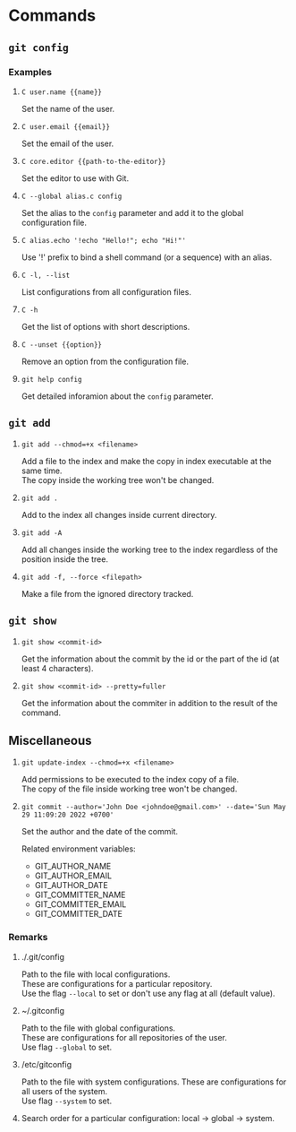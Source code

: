# Commands

## `git config`

### Examples

1.  `C user.name {{name}}`

    Set the name of the user.
     
1.  `C user.email {{email}}`

    Set the email of the user.
    
1.  `C core.editor {{path-to-the-editor}}`

    Set the editor to use with Git.
    
1.  `C --global alias.c config`

    Set the alias to the `config` parameter and add it to the global configuration file.
    
1.  `C alias.echo '!echo "Hello!"; echo "Hi!"'`

    Use '!' prefix to bind a shell command (or a sequence) with an alias.

1.  `C -l, --list`

    List configurations from all configuration files.

1.  `C -h`

    Get the list of options with short descriptions.
    
1.  `C --unset {{option}}`

    Remove an option from the configuration file.
    
1. `git help config`

    Get detailed inforamion about the `config` parameter.
    
 ## `git add`
 
 1. `git add --chmod=+x <filename>`

    Add a file to the index and make the copy in index executable at the same time.  
    The copy inside the working tree won't be changed.
    
1.  `git add .`

    Add to the index all changes inside current directory.
    
1. `git add -A`

    Add all changes inside the working tree to the index regardless of the position inside the tree.
    
1.  `git add -f, --force <filepath>`

    Make a file from the ignored directory tracked.
    
 ## `git show`
 
1. `git show <commit-id>`

    Get the information about the commit by the id or the part of the id (at least 4 characters).
    
1. `git show <commit-id> --pretty=fuller`

    Get the information about the commiter in addition to the result of the command.
    
  ## Miscellaneous
   
1. `git update-index --chmod=+x <filename>`

    Add permissions to be executed to the index copy of a file.  
    The copy of the file inside working tree won't be changed.
    
1. `git commit --author='John Doe <johndoe@gmail.com>' --date='Sun May 29 11:09:20 2022 +0700'`

    Set the author and the date of the commit.
    
    Related environment variables:
    
    * GIT_AUTHOR_NAME
    * GIT_AUTHOR_EMAIL
    * GIT_AUTHOR_DATE
    * GIT_COMMITTER_NAME
    * GIT_COMMITTER_EMAIL
    * GIT_COMMITTER_DATE
    
### Remarks

1. ./.git/config

    Path to the file with local configurations.  
    These are configurations for a particular repository.  
    Use the flag `--local` to set or don't use any flag at all (default value).
    
1. ~/.gitconfig

    Path to the file with global configurations.  
    These are configurations for all repositories of the user.  
    Use flag `--global` to set.
    
1. /etc/gitconfig

    Path to the file with system configurations.
    These are configurations for all users of the system.  
    Use flag `--system` to set.
    
 1.  Search order for a particular configuration: local -> global -> system.
